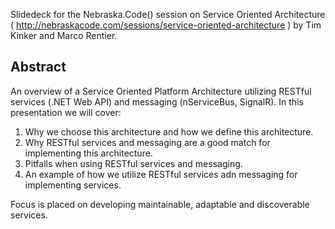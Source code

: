 Slidedeck for the Nebraska.Code() session on Service Oriented Architecture ( http://nebraskacode.com/sessions/service-oriented-architecture ) by Tim Kinker and Marco Rentier.

<h2>Abstract</h2>
<p>An overview of a Service Oriented Platform Architecture utilizing RESTful services (.NET Web API) and messaging (nServiceBus, SignalR). In this presentation we will cover:
<ol><li>Why we choose this architecture and how we define this architecture.</li>
<li>Why RESTful services and messaging are a good match for implementing this architecture.</li>
<li>Pitfalls when using RESTful services and messaging.</li>
<li>An example of how we utilize RESTful services adn messaging for implementing services.</li></ol></p>
<p>Focus is placed on developing maintainable, adaptable and discoverable services.</p>
